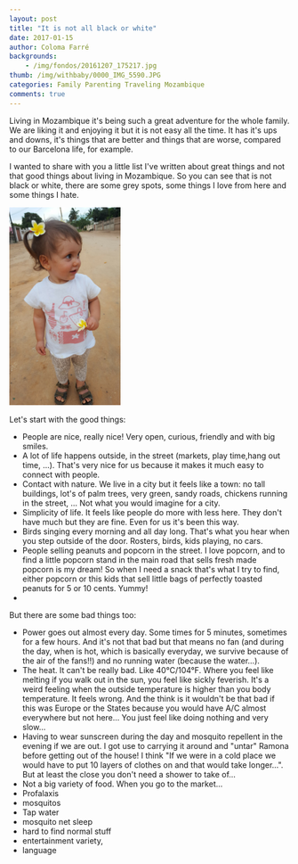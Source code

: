 ```yaml
---
layout: post
title: "It is not all black or white"
date: 2017-01-15
author: Coloma Farré
backgrounds:
    - /img/fondos/20161207_175217.jpg
thumb: /img/withbaby/0000_IMG_5590.JPG
categories: Family Parenting Traveling Mozambique
comments: true
---
```


Living in Mozambique it's being such a great adventure for the whole family. We are liking it and enjoying it but it is not easy all the time. It has it's ups and downs, it's things that are better and things that are worse, compared to our Barcelona life, for example.

I wanted to share with you a little list I've written about great things and not that good things about living in Mozambique. So you can see that is not black or white, there are some grey spots, some things I love from here and some things I hate.

<a href="/img/withbaby/0000_20161207_175631.JPG"> <img border="0" src= "/img/withbaby/0000_20161207_175631.JPG" width="200"></a>

Let's start with the good things:
- People are nice, really nice! Very open, curious, friendly and with big smiles.
- A lot of life happens outside, in the street (markets, play time,hang out time, ...). That's very nice for us because it makes it much easy to connect with people.
- Contact with nature. We live in a city but it feels like a town: no tall buildings, lot's of palm trees, very green, sandy roads, chickens running in the street, ... Not what you would imagine for a city.
- Simplicity of life. It feels like people do more with less here. They don't have much but they are fine. Even for us it's been this way.
- Birds singing every morning and all day long. That's what you hear when you step outside of the door. Rosters, birds, kids playing, no cars.
- People selling peanuts and popcorn in the street. I love popcorn, and to find a little popcorn stand in the main road that sells fresh made popcorn is my dream! So when I need a snack that's what I try to find, either popcorn or this kids that sell little bags of perfectly toasted peanuts for 5 or 10 cents. Yummy!
-

But there are some bad things too:
- Power goes out almost every day. Some times for 5 minutes, sometimes for a few hours. And it's not that bad but that means no fan (and during the day, when is hot, which is basically everyday, we survive because of the air of the fans!!) and no running water (because the water...).
- The heat. It can't be really bad. Like 40°C/104°F. Where you feel like melting if you walk out in the sun, you feel like sickly feverish. It's a weird feeling when the outside temperature is higher than you body temperature. It feels wrong. And the think is it wouldn't be that bad if this was Europe or the States because you would have A/C almost everywhere but not here... You just feel like doing nothing and very slow...
- Having to wear sunscreen during the day and mosquito repellent in the evening if we are out. I got use to carrying it around and "untar" Ramona before getting out of the house! I think "If we were in a cold place we would have to put 10 layers of clothes on and that would take longer...". But at least the close you don't need a shower to take of...
- Not a big variety of food. When you go to the market...
- Profalaxis
- mosquitos
- Tap water
- mosquito net sleep
- hard to find normal stuff
- entertainment variety,
- language
